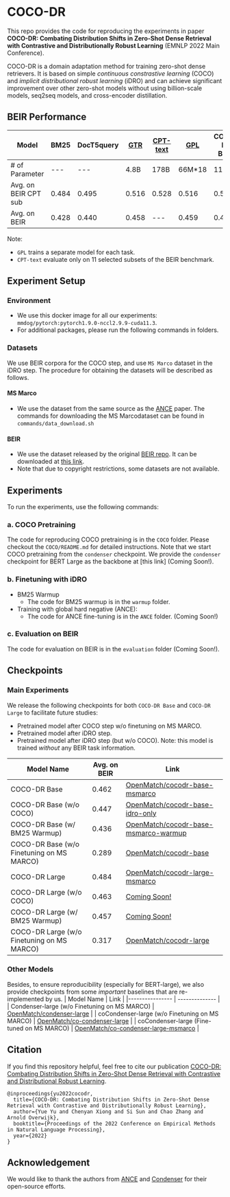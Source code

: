 # COCO-DR
This repo provides the code for reproducing the experiments in paper **COCO-DR: Combating Distribution Shifts in Zero-Shot Dense Retrieval with Contrastive and Distributionally Robust Learning** (EMNLP 2022 Main Conference).

COCO-DR is a domain adaptation method for training zero-shot dense retrievers. It is based on simple *continuous constrastive learning* (COCO) and *implicit distributional robust learning* (iDRO) and can achieve significant improvement over other zero-shot models without using billion-scale models, seq2seq models, and cross-encoder distillation.

## BEIR Performance

|   Model   | BM25 | DocT5query |  [GTR](https://arxiv.org/abs/2112.07899) | [CPT-text](https://arxiv.org/abs/2201.10005)  | [GPL](https://arxiv.org/abs/2112.07577) | COCO-DR Base | COCO-DR Large |
|----------------- | -------------- |-------------- | -------------- | -------------- | -------------- | -------------- | -------------- |  
|   # of Parameter   | --- | --- |  4.8B | 178B | 66M*18 | 110M | 335M   
|   Avg. on BEIR CPT sub | 0.484 | 0.495 | 0.516 | 0.528  | 0.516 | 0.521 | **0.541**
|   Avg. on BEIR   |  0.428 | 0.440 | 0.458 | ---  | 0.459 |  0.462 | **0.484**

Note: 
+ `GPL` trains a separate model for each task.
+ `CPT-text` evaluate only on 11 selected subsets of the BEIR benchmark.

## Experiment Setup
### Environment
- We use this docker image for all our experiments: `mmdog/pytorch:pytorch1.9.0-nccl2.9.9-cuda11.3`. 
- For additional packages, please run the following commands in folders.

### Datasets
We use BEIR corpora for the COCO step, and use `MS Marco` dataset in the iDRO step. The procedure for obtaining the datasets will be described as follows.

#### MS Marco
- We use the dataset from the same source as the [ANCE](https://github.com/microsoft/ANCE) paper. The commands for downloading the MS Marcodataset can be found in `commands/data_download.sh`

#### BEIR
- We use the dataset released by the original [BEIR repo](https://github.com/beir-cellar/beir/blob/main/README.md). It can be downloaded at [this link](https://public.ukp.informatik.tu-darmstadt.de/thakur/BEIR/datasets).
- Note that due to copyright restrictions, some datasets are not available.


## Experiments
To run the experiments, use the following commands:

### a. COCO Pretraining
The code for reproducing COCO pretraining is in the `COCO` folder. Please checkout the `COCO/README.md` for detailed instructions. Note that we start COCO pretraining from the `condenser` checkpoint. We provide the `condenser` checkpoint for BERT Large as the backbone at [this link] (Coming Soon!).

### b. Finetuning with iDRO
- BM25 Warmup
	- The code for BM25 warmup is in the `warmup` folder.
- Training with global hard negative (ANCE):
	- The code for ANCE fine-tuning is in the `ANCE` folder. (Coming Soon!)
  
### c. Evaluation on BEIR
The code for evaluation on BEIR is in the `evaluation` folder (Coming Soon!).

## Checkpoints
### Main Experiments
We release the following checkpoints for both `COCO-DR Base` and `COCO-DR Large` to facilitate future studies:
- Pretrained model after COCO step w/o finetuning on MS MARCO.
- Pretrained model after iDRO step.
- Pretrained model after iDRO step (but w/o COCO). Note: this model is trained *without* any BEIR task information.

|    Model Name   |  Avg. on BEIR | Link |
|---------------- | -------------- | -------------- | 
| COCO-DR Base  |      0.462   |       [OpenMatch/cocodr-base-msmarco](https://huggingface.co/OpenMatch/cocodr-base-msmarco)       |
| COCO-DR Base (w/o COCO)  |         0.447       |  [OpenMatch/cocodr-base-idro-only](https://huggingface.co/OpenMatch/cocodr-base-idro-only)     |
| COCO-DR Base (w/ BM25 Warmup)  |         0.436       |  [OpenMatch/cocodr-base-msmarco-warmup](https://huggingface.co/OpenMatch/cocodr-base-msmarco-warmup)     |
| COCO-DR Base (w/o Finetuning on MS MARCO) |   0.289    |        [OpenMatch/cocodr-base](https://huggingface.co/OpenMatch/cocodr-base)       |
| COCO-DR Large   |       0.484       |  [OpenMatch/cocodr-large-msmarco](https://huggingface.co/OpenMatch/cocodr-large-msmarco)     |
| COCO-DR Large (w/o COCO)  |        0.463       |  [Coming Soon!]()     |
| COCO-DR Large (w/ BM25 Warmup)  |         0.457       |  [Coming Soon!]()     |
| COCO-DR Large (w/o Finetuning on MS MARCO) |  0.317      |       [OpenMatch/cocodr-large](https://huggingface.co/OpenMatch/cocodr-large)       |

### Other Models
Besides, to ensure reproducibility (especially for BERT-large), we also provide checkpoints from some *important* baselines that are re-implemented by us.
 |    Model Name    |   Link |
|---------------- |  -------------- | 
| Condenser-large (w/o Finetuning on MS MARCO) |        [OpenMatch/condenser-large](https://huggingface.co/OpenMatch/condenser-large)       |
| coCondenser-large (w/o Finetuning on MS MARCO) |        [OpenMatch/co-condenser-large](https://huggingface.co/OpenMatch/co-condenser-large)       |
| coCondenser-large (Fine-tuned on MS MARCO) |        [OpenMatch/co-condenser-large-msmarco](https://huggingface.co/OpenMatch/co-condenser-large-msmarco)       |



## Citation
If you find this repository helpful, feel free to cite our publication [COCO-DR: Combating Distribution Shifts in Zero-Shot Dense Retrieval with Contrastive and Distributional Robust Learning](https://arxiv.org/abs/2210.15212). 

```
@inproceedings{yu2022cocodr,
  title={COCO-DR: Combating Distribution Shifts in Zero-Shot Dense Retrieval with Contrastive and Distributionally Robust Learning},
  author={Yue Yu and Chenyan Xiong and Si Sun and Chao Zhang and Arnold Overwijk},
  booktitle={Proceedings of the 2022 Conference on Empirical Methods in Natural Language Processing},
  year={2022}
}
```

## Acknowledgement
We would like to thank the authors from [ANCE](https://github.com/microsoft/ANCE) and [Condenser](https://github.com/luyug/Condenser) for their open-source efforts.
